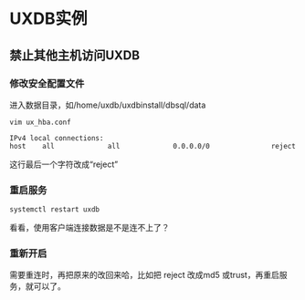 # UXDB实例

## 禁止其他主机访问UXDB

### 修改安全配置文件

进入数据目录，如/home/uxdb/uxdbinstall/dbsql/data

```
vim ux_hba.conf

IPv4 local connections:
host    all             all             0.0.0.0/0               reject
```

这行最后一个字符改成“reject”

### 重启服务

```
systemctl restart uxdb
```

看看，使用客户端连接数据是不是连不上了？

### 重新开启

需要重连时，再把原来的改回来哈，比如把 reject 改成md5 或trust，再重启服务，就可以了。